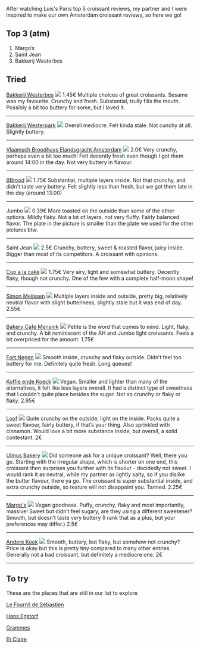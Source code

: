 After watching Luis's Paris top 5 croissant reviews, my partner and I were inspired to make our own Amsterdam croissant reviews, so here we go!

## Top 3 (atm)
1. Margo’s
2. Saint Jean
3. Bakkerij Westerbos

## Tried

[Bakkerij Westerbos](https://goo.gl/maps/HDt1rbwWizZbSXmo9?coh=178573&entry=tt)
![](../media/8EEAAED2-6A2C-4879-8EB2-CAF5A2634A43.jpeg)
1.45€
Multiple choices of great croissants. Sesame was my favourite. Crunchy and fresh. Substantial, trully fills the mouth. Possibly a bit too buttery for some, but I loved it.

---

[Bakkerij Westerpark](https://goo.gl/maps/AFLho5rWmXjubWpK8?coh=178573&entry=tt)
![](../media/B57C4E91-EA26-4CAF-8D30-84242B23756E.jpeg)
Overall mediocre. Felt kinda stale. Not cunchy at all. Slightly buttery.

---

[Vlaamsch Broodhuys Elandsgracht Amsterdam](https://goo.gl/maps/TYuBWMxEd7SGVkxU6?coh=178573&entry=tt)
![](../media/A0A654FE-10D5-4475-89A9-E99C1181553B.jpeg)
2.0€
Very crunchy, perhaps even a bit too much! Felt decently fresh even though I got them around 14:00 in the day. Not very buttery in flavour.

---

[BBrood](https://goo.gl/maps/bspJ5iv5ycCbCzhA9?coh=178573&entry=tt)
![](../media/43C4C908-4FE9-474E-9E72-FB9CCB9B534C.jpeg)
1.75€
Substantial, multiple layers inside. Not that crunchy, and didn't taste very buttery. Felt slightly less than fresh, but we got them late in the day (around 13:00)

---

Jumbo
![](../media/DE582507-E046-4C35-9607-372345C7D799.jpeg)
0.39€
More toasted on the outside than some of the other options. Mildly flaky. Not a lot of layers, not very fluffy. Fairly balanced flavor. The plate in the picture is smaller than the plate we used for the other pictures btw.

---

Saint Jean
![](../media/FB2B1BA2-8C6D-4202-AE74-4762E5CDDF2A.jpeg)
2.5€
Crunchy, buttery, sweet & roasted flavor, juicy inside. Bigger than most of its competitors. A croissant with opinions.

---

[Cup a la cake](https://goo.gl/maps/39fMEzXd9sLCLt516?coh=178573&entry=tt)
![](../media/620E1F6F-E66E-4F35-9A86-52B2D5C06A10.jpeg)
1.75€
Very airy, light and somewhat buttery. Decently flaky, though not crunchy. One of the few with a complete half-moon shape!

---

[Simon Meijssen](https://goo.gl/maps/LLABWXqzT6Qoyq7d6)
![](../media/3EB73DC6-3A80-475D-97D6-E181A0FCC1FC.jpeg)
Multiple layers inside and outside, pretty big, relatively neutral flavor with slight butteriness, slightly stale but it was end of day. 
2.55€

---

[Bakery Cafe Mensink](https://goo.gl/maps/DuLbnziuACg1TD7MA?coh=178573&entry=tt)
![](../media/2CA8DED2-7421-4198-AD2E-787F3757402B.jpeg)
Petite is the word that comes to mind. Light, flaky, and crunchy. A bit reminiscent of the AH and Jumbo light croissants. Feels a bit overpriced for the amount.
1.75€

---

[Fort Negen](https://maps.app.goo.gl/HixPvoBLSZUs4BRC6)
![](../media/B6A42824-C1A3-4EB8-85C8-7158A1958EF8.jpeg)
Smooth inside, crunchy and flaky outside. Didn’t feel too buttery for me. Definitely quite fresh. Long queues!

---


[Koffie ende Koeck](https://maps.app.goo.gl/jzqmFnVaW4arUvPTA?g_st=ic)
![](../media/IMG_0664.jpeg)
Vegan. Smaller and lighter than many of the alternatives, it felt like less layers overall. It had a distinct type of sweetness that I couldn't quite place besides the sugar. Not so crunchy or flaky or flaky.
2.95€

---

[Loof](https://maps.app.goo.gl/RKKHMutYgDzauJpf7)
![](../media/IMG_0810.jpeg)
Quite crunchy on the outside, light on the inside. Packs quite a sweet flavour, fairly buttery, if that’s your thing. Also sprinkled with cinnamon. Would love a bit more substance inside, but overall, a solid contestant.
2€

---

[Ulmus Bakery](https://maps.app.goo.gl/kWQSmG4NyoogS8hAA?g_st=ic)
![](../media/IMG_0811.jpeg)
Did someone ask for a unique croissant? Well, there you go. Starting with the irregular shape, which is shorter on one end, this croissant then surprises you further with its flavour - decidedly not sweet. I would rank it as neutral, while my partner as lightly salty, so if you dislike the butter flavour, there ya go. The croissant is super substantial inside, and extra crunchy outside, so texture will not disappoint you. Tanned.
2.25€


---


[Margo's](https://www.google.com/maps/place/Margo's+Amsterdam/@52.3777616,4.8809741,17z/data=!3m1!4b1!4m6!3m5!1s0x47c6094b916ae6c3:0xf2aadaa96463c650!8m2!3d52.3777616!4d4.883549!16s%2Fg%2F11pxs9stdy?entry=ttu)
![](../media/IMG_2133.jpeg)
Vegan goodness. Puffy, crunchy, flaky and most importantly, massive! Sweet but didn’t feel sugary, are they using a different sweetener? Smooth, but doesn’t taste very buttery (I rank that as a plus, but your preferences may differ.)
2.5€

---

[Andere Koek](https://goo.gl/maps/QmqTMij32WndcEpy7?coh=178573&entry=tt)
![](../media/IMG_2134.jpeg)
Smooth, buttery, but flaky, but somehow not crunchy? Price is okay but this is pretty tiny compared to many other entries. Generally not a bad croissant, but definitely a mediocre one. 
2€


---




## To try
These are the places that are still in our list to explore

[Le Fournil de Sébastien](https://maps.app.goo.gl/j1GNYWWCzjVhcdSB9)

[Hans Egstorf](https://goo.gl/maps/9tyxmxyvuyJc1Pwa7?coh=178573&entry=tt)

[Grammes](https://www.google.com/maps/place/grammes/@52.3472458,4.892765,17z/data=!4m14!1m7!3m6!1s0x47c6090f89586acd:0x59290c0844e3c6fa!2sgrammes!8m2!3d52.3472458!4d4.8949537!16s%2Fg%2F11qqx1zs_q!3m5!1s0x47c6090f89586acd:0x59290c0844e3c6fa!8m2!3d52.3472458!4d4.8949537!16s%2Fg%2F11qqx1zs_q?entry=ttu)

[Et Claire](https://www.google.com/maps/place/et+CLAIRE/@52.347097,4.8386958,13.84z/data=!4m6!3m5!1s0x47c609f99534a447:0x90ef1d347aad1200!8m2!3d52.3493361!4d4.8770798!16s%2Fg%2F11s7s53kqm?entry=ttu)